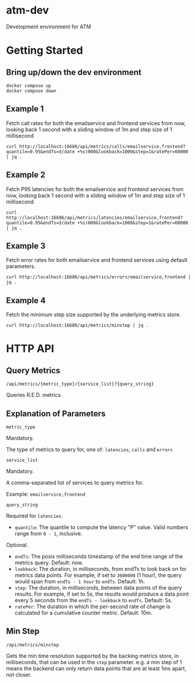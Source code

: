# atm-dev
Development environment for ATM

# Getting Started

## Bring up/down the dev environment
```
docker compose up
docker compose down
```

## Example 1
Fetch call rates for both the emailservice and frontend services from now,
looking back 1 second with a sliding window of 1m and step size of 1 millisecond

```
curl http://localhost:16686/api/metrics/calls/emailservice,frontend?quantile=0.95&endTs=$(date +%s)000&lookback=1000&step=1&ratePer=60000 | jq .
```


## Example 2
Fetch P95 latencies for both the emailservice and frontend services from now,
looking back 1 second with a sliding window of 1m and step size of 1 millisecond

```
curl http://localhost:16686/api/metrics/latencies/emailservice,frontend?quantile=0.95&endTs=$(date +%s)000&lookback=1000&step=1&ratePer=60000 | jq .
```

## Example 3
Fetch error rates for both emailservice and frontend services using default parameters.
```
curl http://localhost:16686/api/metrics/errors/emailservice,frontend | jq .
```

## Example 4
Fetch the minimum step size supported by the underlying metrics store.
```
curl http://localhost:16686/api/metrics/minstep | jq .
```

# HTTP API

## Query Metrics

`/api/metrics/{metric_type}/{service_list}?{query_string}`

Queries R.E.D. metrics.

## Explanation of Parameters

`metric_type`

Mandatory.

The type of metrics to query for, one of: `latencies`, `calls` and `errors`

`service_list`

Mandatory.

A comma-separated list of services to query metrics for.

Example: `emailservice,frontend`

`query_string`

Required for `latencies`.

- `quantile`: The quantile to compute the latency "P" value. Valid numbers range from `0 - 1`, inclusive.

Optional.

- `endTs`: The posix milliseconds timestamp of the end time range of the metrics query. Default: now.
- `lookback`: The duration, in milliseconds, from endTs to look back on for metrics data points.
  For example, if set to `3600000` (1 hour), the query would span from `endTs - 1 hour` to `endTs`. Default: 1h.
- `step`: The duration, in milliseconds, between data points of the query results.
  For example, if set to 5s, the results would produce a data point every 5 seconds from the `endTs - lookback` to `endTs`. Default: 5s.
- `ratePer`: The duration in which the per-second rate of change is calculated for a cumulative counter metric. Default: 10m.

## Min Step

`/api/metrics/minstep`

Gets the min time resolution supported by the backing metrics store, in milliseconds, that can be used in the `step` parameter.
e.g. a min step of 1 means the backend can only return data points that are at least 1ms apart, not closer.
